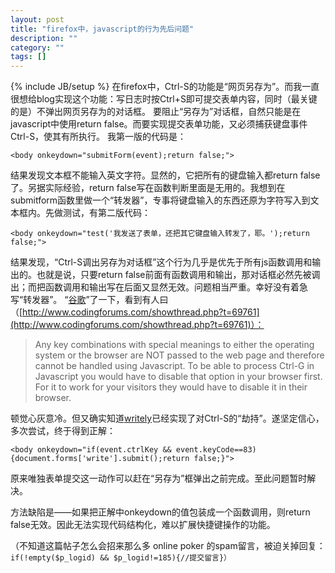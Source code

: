 ```yaml
---
layout: post
title: "firefox中，javascript的行为先后问题"
description: ""
category: ""
tags: []
---
```

{% include JB/setup %}
在firefox中，Ctrl-S的功能是“网页另存为”。而我一直很想给blog实现这个功能：写日志时按Ctrl+S即可提交表单内容，同时（最关键的是）不弹出网页另存为的对话框。
要阻止“另存为”对话框，自然只能是在javascript中使用return false。而要实现提交表单功能，又必须捕获键盘事件Ctrl-S，使其有所执行。
我第一版的代码是：

`<body onkeydown="submitForm(event);return false;">`

结果发现文本框不能输入英文字符。显然的，它把所有的键盘输入都return false了。另据实际经验，return false写在函数判断里面是无用的。我想到在submitform函数里做一个“转发器”，专事将键盘输入的东西还原为字符写入到文本框内。先做测试，有第二版代码：

`<body onkeydown="test('我发送了表单，还把其它键盘输入转发了，耶。');return false;">`

结果发现，“Ctrl-S调出另存为对话框”这个行为几乎是优先于所有js函数调用和输出的。也就是说，只要return false前面有函数调用和输出，那对话框必然先被调出；而把函数调用和输出写在后面又显然无效。问题相当严重。幸好没有着急写“转发器”。
“[谷歌](http://www.google.com)”了一下，看到有人曰（[http://www.codingforums.com/showthread.php?t=69761](http://www.codingforums.com/showthread.php?t=69761)）：

> Any key combinations with special meanings to either the operating system or the browser are NOT passed to the web page and therefore cannot be handled using Javascript. To be able to process Ctrl-G in Javascript you would have to disable that option in your browser first. For it to work for your visitors they would have to disable it in their browser.


顿觉心灰意冷。但又确实知道[writely](http://www.writely.com/)已经实现了对Ctrl-S的“劫持”。遂坚定信心，多次尝试，终于得到正解：

`<body onkeydown="if(event.ctrlKey && event.keyCode==83){document.forms['write'].submit();return false;}">`

原来唯独表单提交这一动作可以赶在“另存为”框弹出之前完成。至此问题暂时解决。

方法缺陷是——如果把正解中onkeydown的值包装成一个函数调用，则return false无效。因此无法实现代码结构化，难以扩展快捷键操作的功能。

（不知道这篇帖子怎么会招来那么多 online poker 的spam留言，被迫关掉回复： `if(!empty($p_logid) && $p_logid!=185){//提交留言}）`